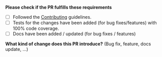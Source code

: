 **Please check if the PR fulfills these requirements**
- [ ] Followed the [Contributing](https://github.com/jaredwray/cacheable/blob/main/CONTRIBUTING.md) guidelines.
- [ ] Tests for the changes have been added (for bug fixes/features) with 100% code coverage.
- [ ] Docs have been added / updated (for bug fixes / features)

**What kind of change does this PR introduce?** (Bug fix, feature, docs update, ...)
